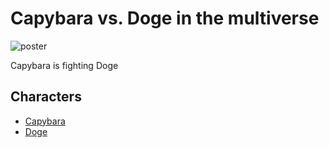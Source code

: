# Capybara vs. Doge in the multiverse

![poster](./../images/capybaraVsDoge.png)

Capybara is fighting Doge 

## Characters

- [Capybara](./../heroes/capybara.md.md)
- [Doge](./../villains/doge.md)